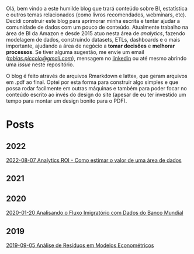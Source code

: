 Olá, bem vindo a este humilde blog que trará conteúdo sobre BI, estatística e outros temas relacionados (como livros recomendados, webminars, etc). Decidi construir este blog para aprimorar minha escrita e tentar ajudar a comunidade de dados com um pouco de conteúdo. Atualmente trabalho na área de BI da Amazon e desde 2015 atuo nesta área de *analytics*, fazendo modelagem de dados, construindo datasets, ETLs, dashboards e o mais importante, ajudando a área de negócio a **tomar decisões** e **melhorar processos**.
Se tiver alguma sugestão, me envie um email (*tobias.piccolo@gmail.com*), mensagem no [linkedin](https://www.linkedin.com/in/franciscopiccolo/) ou até mesmo abrindo uma *issue* neste repositório.

O blog é feito através de arquivos Rmarkdown e lattex, que geram arquivos em .pdf ao final. Optei por esta forma para construir algo simples e que possa rodar facilmente em outras máquinas e também para poder focar no conteúdo escrito ao invés do design do site (apesar de eu ter investido um tempo para montar um design bonito para o PDF).

# Posts

## 2022

[2022-08-07 Analytics ROI - Como estimar o valor de uma área de dados](https://github.com/FranciscoPiccolo/franciscopiccolo.github.io/blob/master/code/20220807_analytics_roi/20220807_analytics_roi.pdf)

## 2021

## 2020

[2020-01-20 Analisando o Fluxo Imigratório com Dados do Banco Mundial](https://github.com/FranciscoPiccolo/franciscopiccolo.github.io/blob/master/code/20200120_immigration_data_analysis/20200120_immigration_data_analysis.pdf)

## 2019

[2019-09-05 Análise de Resíduos em Modelos Econométricos](https://github.com/FranciscoPiccolo/franciscopiccolo.github.io/blob/master/code/20190905_residual_analysis_in_econometric_models/20190905_residual_analysis_in_econometric_models.pdf)
